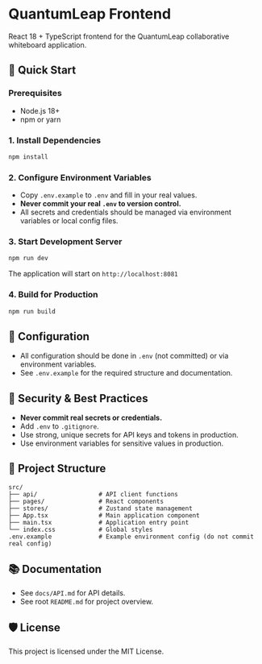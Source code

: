# QuantumLeap Frontend

React 18 + TypeScript frontend for the QuantumLeap collaborative whiteboard application.

## 🚀 Quick Start

### Prerequisites
- Node.js 18+
- npm or yarn

### 1. Install Dependencies
```bash
npm install
```

### 2. Configure Environment Variables
- Copy `.env.example` to `.env` and fill in your real values.
- **Never commit your real `.env` to version control.**
- All secrets and credentials should be managed via environment variables or local config files.

### 3. Start Development Server
```bash
npm run dev
```
The application will start on `http://localhost:8081`

### 4. Build for Production
```bash
npm run build
```

## 🔧 Configuration
- All configuration should be done in `.env` (not committed) or via environment variables.
- See `.env.example` for the required structure and documentation.

## 🔐 Security & Best Practices
- **Never commit real secrets or credentials.**
- Add `.env` to `.gitignore`.
- Use strong, unique secrets for API keys and tokens in production.
- Use environment variables for sensitive values in production.

## 📁 Project Structure
```
src/
├── api/                 # API client functions
├── pages/               # React components
├── stores/              # Zustand state management
├── App.tsx              # Main application component
├── main.tsx             # Application entry point
└── index.css            # Global styles
.env.example             # Example environment config (do not commit real config)
```

## 📚 Documentation
- See `docs/API.md` for API details.
- See root `README.md` for project overview.

## 🛡️ License
This project is licensed under the MIT License.
